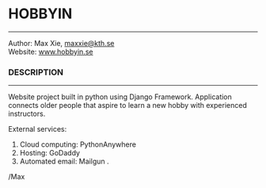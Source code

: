 # HOBBYIN
---------------
Author: Max Xie, maxxie@kth.se  
Website: www.hobbyin.se

### DESCRIPTION
---------------
Website project built in python using Django Framework.
Application connects older people that aspire to learn a new hobby with experienced instructors. 

External services:  
  1. Cloud computing: PythonAnywhere  
  2. Hosting: GoDaddy  
  3. Automated email: Mailgun  .

/Max
